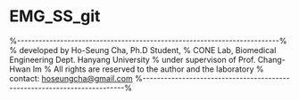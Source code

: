 # EMG_SS_git
%-------------------------------------------------------------------------%
% developed by Ho-Seung Cha, Ph.D Student,
% CONE Lab, Biomedical Engineering Dept. Hanyang University
% under supervison of Prof. Chang-Hwan Im
% All rights are reserved to the author and the laboratory
% contact: hoseungcha@gmail.com
%-------------------------------------------------------------------------%